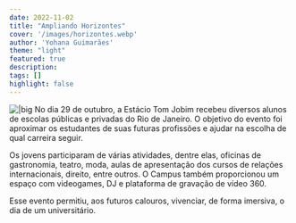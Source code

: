 ```yaml
---
date: 2022-11-02
title: "Ampliando Horizontes"
cover: '/images/horizontes.webp'
author: 'Yohana Guimarães'
theme: "light"
featured: true
description: 
tags: []
highlight: false
---
```

![|big](/images/horizontes.webp)
No dia 29 de outubro, a Estácio Tom Jobim recebeu diversos alunos de escolas públicas e privadas do Rio de Janeiro. O objetivo do evento foi aproximar os estudantes de suas futuras profissões e ajudar na escolha de qual carreira seguir.

Os jovens participaram de várias atividades, dentre elas, oficinas de gastronomia, teatro, moda, aulas de apresentação dos cursos de relações internacionais, direito, entre outros. O Campus também proporcionou um espaço com videogames, DJ e plataforma de gravação de vídeo 360.

Esse evento permitiu, aos futuros calouros, vivenciar, de forma imersiva, o dia de um universitário.